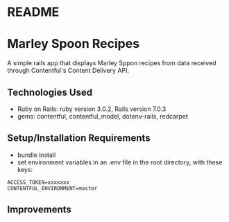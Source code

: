 # README

# Marley Spoon Recipes

A simple rails app that displays Marley Sppon recipes from data received through Contentful's Content Delivery API.

## Technologies Used

* Ruby on Rails: ruby version 3.0.2, Rails version 7.0.3
* gems: contentful, contentful_model, dotenv-rails, redcarpet

## Setup/Installation Requirements

* bundle install
* set environment variables in an .env file in the root directory, with these keys:
```SPACE_ID=xxxxxx
ACCESS_TOKEN=xxxxxxx
CONTENTFUL_ENVIRONMENT=master
```

## Improvements
